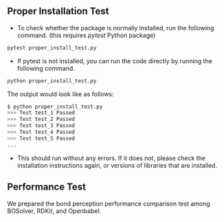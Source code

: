Proper Installation Test
------------------------

- To check whether the package is normally installed, run the following command. (this requires *pytest* Python package)

```bash
pytest proper_install_test.py
```

- If pytest is not installed, you can run the code directly by running the following command.

```bash
python proper_install_test.py
```

The output would look like as follows:

```bash
$ python proper_install_test.py
>>> Test test_1 Passed
>>> Test test_2 Passed
>>> Test test_3 Passed
>>> Test test_4 Passed
>>> Test test_5 Passed
...
```

- This should run without any errors. If it does not, please check the installation instructions again, or versions of libraries that are installed.

Performance Test
----------------

We prepared the bond perception performance comparison test among BOSolver, RDKit, and Openbabel.
